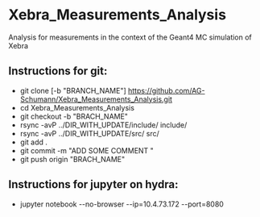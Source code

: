# Xebra_Measurements_Analysis
Analysis for measurements in the context of the Geant4 MC simulation of Xebra

## Instructions for git:
-  git clone [-b "BRANCH_NAME"] https://github.com/AG-Schumann/Xebra_Measurements_Analysis.git
-  cd Xebra_Measurements_Analysis
-  git checkout -b "BRACH_NAME"
-  rsync -avP ../DIR_WITH_UPDATE/include/ include/  
-  rsync -avP ../DIR_WITH_UPDATE/src/ src/
-  git add .
-  git commit -m "ADD SOME COMMENT "
-  git push origin "BRACH_NAME"

## Instructions for jupyter on hydra:
- jupyter notebook --no-browser --ip=10.4.73.172 --port=8080
